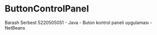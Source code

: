 # ButtonControlPanel
 Barash Serbest 5220505051 - Java - Buton kontrol paneli uygulaması - NetBeans
